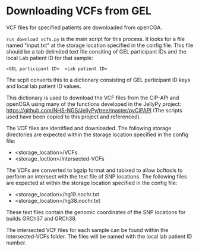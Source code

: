 # Downloading VCFs from GEL
VCF files for specified patients are downloaded from openCGA.

`run_download_vcfs.py` is the main script for this process. It looks for a file named "input.txt" at the storage location specified in the config file. This file should be a tab delimited text file consiting of GEL participant IDs and the local Lab patient ID for that sample:

`<GEL participant ID>  <Lab patient ID>`

The scpit converts this to a dictionary consisting of GEL participant ID keys and local lab patient ID values.

This dictionary is used to download the VCF files from the CIP-API and openCGA using many of the functions developed in the JellyPy project: https://github.com/NHS-NGS/JellyPy/tree/master/pyCIPAPI (The scripts used have been copied to this project and referenced).

The VCF files are identified and downloaded.
The following storage directories are expected within the storage location specified in the config file:
* <storage_location>/VCFs
* <storage_loction>/Intersected-VCFs

The VCFs are converted to bgzip format and tabixed to allow bcftools to perform an intersect with the text file of SNP locations.
The following files are expected at within the storage location specified in the config file:
* <storage_location>/hg19.nochr.txt
* <storage_location>/hg38.nochr.txt

These text files contain the genomic coordinates of the SNP locations for builds GRCh37 and GRCh38.

The intersected VCF files for each sample can be found within the Intersected-VCFs folder. The files will be named with the local lab patient ID number.
